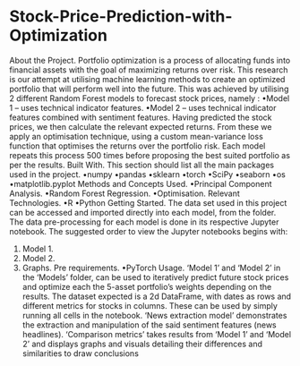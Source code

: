 # Stock-Price-Prediction-with-Optimization

About the Project.
Portfolio optimization is a process of allocating funds into financial assets with the goal of 
maximizing returns over risk. This research is our attempt at utilising machine learning methods to 
create an optimized portfolio that will perform well into the future. This was achieved by utilising 2
different Random Forest models to forecast stock prices, namely :
•Model 1 – uses technical indicator features.
•Model 2 – uses technical indicator features combined with sentiment features.
Having predicted the stock prices, we then calculate the relevant expected returns. From these we 
apply an optimisation technique, using a custom mean-variance loss function that optimises the 
returns over the portfolio risk. Each model repeats this process 500 times before proposing the best
suited portfolio as per the results.
Built With.
This section should list all the main packages used in the project.
•numpy
•pandas
•sklearn
•torch
•SciPy
•seaborn
•os
•matplotlib.pyplot
Methods and Concepts Used.
•Principal Component Analysis.
•Random Forest Regression.
•Optimisation.
Relevant Technologies.
•R
•Python
Getting Started.
The data set used in this project can be accessed and imported directly into each model, from the 
folder. The data pre-processing for each model is done in its respective Jupyter notebook. The 
suggested order to view the Jupyter notebooks begins with: 
1. Model 1.
2. Model 2.
3. Graphs.
Pre requirements.
•PyTorch 
Usage.
‘Model 1’ and ‘Model 2’ in the ‘Models’ folder, can be used to iteratively predict future stock prices
and optimize each the 5-asset portfolio’s weights depending on the results. The dataset expected is 
a 2d DataFrame, with dates as rows and different metrics for stocks in columns. These can be used
by simply running all cells in the notebook.
‘News extraction model’ demonstrates the extraction and manipulation of the said sentiment 
features (news headlines).
‘Comparison metrics’ takes results from ‘Model 1’ and ‘Model 2’ and displays graphs and visuals 
detailing their differences and similarities to draw conclusions
